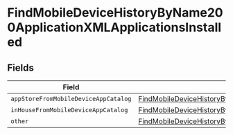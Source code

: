 # FindMobileDeviceHistoryByName200ApplicationXMLApplicationsInstalled


## Fields

| Field                                                                                                                                                                                                                                     | Type                                                                                                                                                                                                                                      | Required                                                                                                                                                                                                                                  | Description                                                                                                                                                                                                                               |
| ----------------------------------------------------------------------------------------------------------------------------------------------------------------------------------------------------------------------------------------- | ----------------------------------------------------------------------------------------------------------------------------------------------------------------------------------------------------------------------------------------- | ----------------------------------------------------------------------------------------------------------------------------------------------------------------------------------------------------------------------------------------- | ----------------------------------------------------------------------------------------------------------------------------------------------------------------------------------------------------------------------------------------- |
| `appStoreFromMobileDeviceAppCatalog`                                                                                                                                                                                                      | [FindMobileDeviceHistoryByName200ApplicationXMLApplicationsInstalledAppStoreFromMobileDeviceAppCatalog](../../models/operations/findmobiledevicehistorybyname200applicationxmlapplicationsinstalledappstorefrommobiledeviceappcatalog.md) | :heavy_minus_sign:                                                                                                                                                                                                                        | N/A                                                                                                                                                                                                                                       |
| `inHouseFromMobileDeviceAppCatalog`                                                                                                                                                                                                       | [FindMobileDeviceHistoryByName200ApplicationXMLApplicationsInstalledInHouseFromMobileDeviceAppCatalog](../../models/operations/findmobiledevicehistorybyname200applicationxmlapplicationsinstalledinhousefrommobiledeviceappcatalog.md)   | :heavy_minus_sign:                                                                                                                                                                                                                        | N/A                                                                                                                                                                                                                                       |
| `other`                                                                                                                                                                                                                                   | [FindMobileDeviceHistoryByName200ApplicationXMLApplicationsInstalledOther](../../models/operations/findmobiledevicehistorybyname200applicationxmlapplicationsinstalledother.md)                                                           | :heavy_minus_sign:                                                                                                                                                                                                                        | N/A                                                                                                                                                                                                                                       |